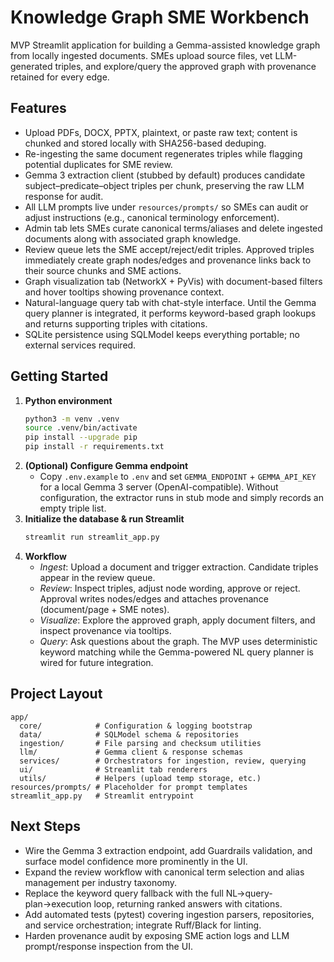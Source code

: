 # Knowledge Graph SME Workbench

MVP Streamlit application for building a Gemma-assisted knowledge graph from locally ingested documents. SMEs upload source files, vet LLM-generated triples, and explore/query the approved graph with provenance retained for every edge.

## Features
- Upload PDFs, DOCX, PPTX, plaintext, or paste raw text; content is chunked and stored locally with SHA256-based deduping.
- Re-ingesting the same document regenerates triples while flagging potential duplicates for SME review.
- Gemma 3 extraction client (stubbed by default) produces candidate subject–predicate–object triples per chunk, preserving the raw LLM response for audit.
- All LLM prompts live under `resources/prompts/` so SMEs can audit or adjust instructions (e.g., canonical terminology enforcement).
- Admin tab lets SMEs curate canonical terms/aliases and delete ingested documents along with associated graph knowledge.
- Review queue lets the SME accept/reject/edit triples. Approved triples immediately create graph nodes/edges and provenance links back to their source chunks and SME actions.
- Graph visualization tab (NetworkX + PyVis) with document-based filters and hover tooltips showing provenance context.
- Natural-language query tab with chat-style interface. Until the Gemma query planner is integrated, it performs keyword-based graph lookups and returns supporting triples with citations.
- SQLite persistence using SQLModel keeps everything portable; no external services required.

## Getting Started
1. **Python environment**
   ```bash
   python3 -m venv .venv
   source .venv/bin/activate
   pip install --upgrade pip
   pip install -r requirements.txt
   ```
2. **(Optional) Configure Gemma endpoint**
   - Copy `.env.example` to `.env` and set `GEMMA_ENDPOINT` + `GEMMA_API_KEY` for a local Gemma 3 server (OpenAI-compatible). Without configuration, the extractor runs in stub mode and simply records an empty triple list.
3. **Initialize the database & run Streamlit**
   ```bash
   streamlit run streamlit_app.py
   ```
4. **Workflow**
   - *Ingest*: Upload a document and trigger extraction. Candidate triples appear in the review queue.
   - *Review*: Inspect triples, adjust node wording, approve or reject. Approval writes nodes/edges and attaches provenance (document/page + SME notes).
   - *Visualize*: Explore the approved graph, apply document filters, and inspect provenance via tooltips.
   - *Query*: Ask questions about the graph. The MVP uses deterministic keyword matching while the Gemma-powered NL query planner is wired for future integration.

## Project Layout
```
app/
  core/            # Configuration & logging bootstrap
  data/            # SQLModel schema & repositories
  ingestion/       # File parsing and checksum utilities
  llm/             # Gemma client & response schemas
  services/        # Orchestrators for ingestion, review, querying
  ui/              # Streamlit tab renderers
  utils/           # Helpers (upload temp storage, etc.)
resources/prompts/ # Placeholder for prompt templates
streamlit_app.py   # Streamlit entrypoint
```

## Next Steps
- Wire the Gemma 3 extraction endpoint, add Guardrails validation, and surface model confidence more prominently in the UI.
- Expand the review workflow with canonical term selection and alias management per industry taxonomy.
- Replace the keyword query fallback with the full NL→query-plan→execution loop, returning ranked answers with citations.
- Add automated tests (pytest) covering ingestion parsers, repositories, and service orchestration; integrate Ruff/Black for linting.
- Harden provenance audit by exposing SME action logs and LLM prompt/response inspection from the UI.
